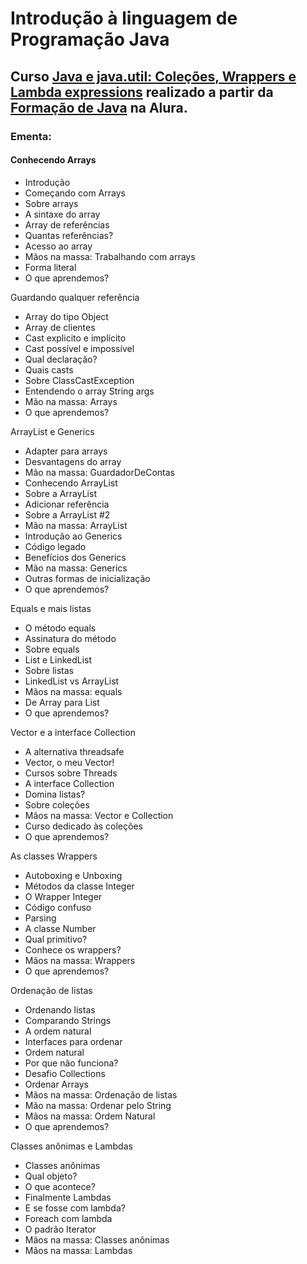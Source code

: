 # Introdução à linguagem de Programação Java
## Curso [Java e java.util: Coleções, Wrappers e Lambda expressions](https://cursos.alura.com.br/course/java-util-lambdas) realizado a partir da [Formação de Java](https://cursos.alura.com.br/formacao-java) na Alura.

### Ementa:   
#### Conhecendo Arrays
  - Introdução
  - Começando com Arrays
  - Sobre arrays
  - A sintaxe do array
  - Array de referências
  - Quantas referências?
  - Acesso ao array
  - Mãos na massa: Trabalhando com arrays
  - Forma literal
  - O que aprendemos?

Guardando qualquer referência
  - Array do tipo Object
  - Array de clientes
  - Cast explicito e implícito
  - Cast possível e impossível
  - Qual declaração?
  - Quais casts
  - Sobre ClassCastException
  - Entendendo o array String args
  - Mão na massa: Arrays
  - O que aprendemos?

ArrayList e Generics
  - Adapter para arrays
  - Desvantagens do array
  - Mão na massa: GuardadorDeContas
  - Conhecendo ArrayList
  - Sobre a ArrayList
  - Adicionar referência
  - Sobre a ArrayList #2
  - Mão na massa: ArrayList
  - Introdução ao Generics
  - Código legado
  - Benefícios dos Generics
  - Mão na massa: Generics
  - Outras formas de inicialização
  - O que aprendemos?

Equals e mais listas
  - O método equals
  - Assinatura do método
  - Sobre equals
  - List e LinkedList
  - Sobre listas
  - LinkedList vs ArrayList
  - Mãos na massa: equals
  - De Array para List
  - O que aprendemos?

Vector e a interface Collection
  - A alternativa threadsafe
  - Vector, o meu Vector!
  - Cursos sobre Threads
  - A interface Collection
  - Domina listas?
  - Sobre coleções
  - Mãos na massa: Vector e Collection
  - Curso dedicado às coleções
  - O que aprendemos?

As classes Wrappers
  - Autoboxing e Unboxing
  - Métodos da classe Integer
  - O Wrapper Integer
  - Código confuso
  - Parsing
  - A classe Number
  - Qual primitivo?
  - Conhece os wrappers?
  - Mãos na massa: Wrappers
  - O que aprendemos?

Ordenação de listas
  - Ordenando listas
  - Comparando Strings
  - A ordem natural
  - Interfaces para ordenar
  - Ordem natural
  - Por que não funciona?
  - Desafio Collections
  - Ordenar Arrays
  - Mãos na massa: Ordenação de listas
  - Mão na massa: Ordenar pelo String
  - Mãos na massa: Ordem Natural
  - O que aprendemos?

Classes anônimas e Lambdas
  - Classes anônimas
  - Qual objeto?
  - O que acontece?
  - Finalmente Lambdas
  - E se fosse com lambda?
  - Foreach com lambda
  - O padrão Iterator
  - Mãos na massa: Classes anônimas
  - Mãos na massa: Lambdas
